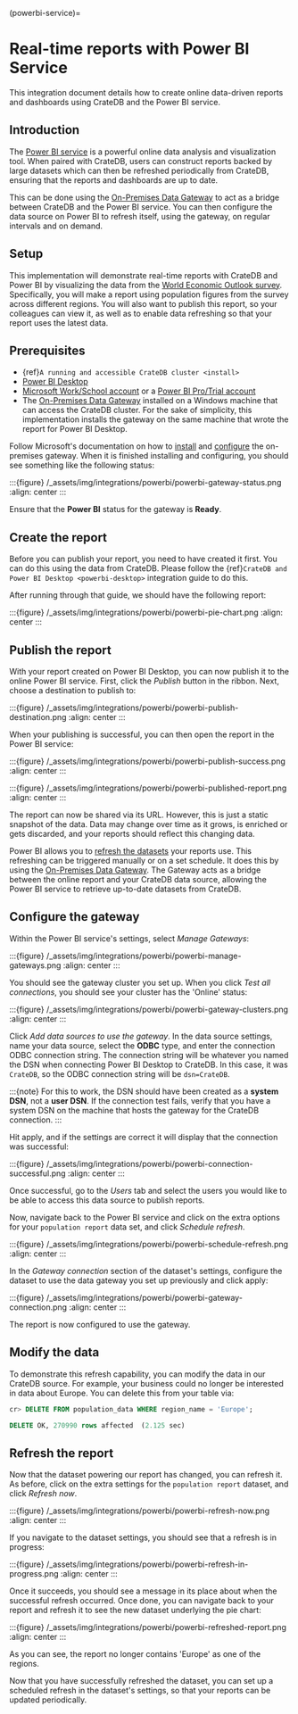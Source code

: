 (powerbi-service)=

# Real-time reports with Power BI Service

This integration document details how to create online data-driven reports
and dashboards using CrateDB and the Power BI service.

## Introduction

The [Power BI service] is a powerful online data analysis and visualization
tool. When paired with CrateDB, users can construct reports backed by large
datasets which can then be refreshed periodically from CrateDB, ensuring that
the reports and dashboards are up to date.

This can be done using the [On-Premises Data Gateway] to act as a bridge
between CrateDB and the Power BI service. You can then configure the data
source on Power BI to refresh itself, using the gateway, on regular intervals
and on demand.

## Setup

This implementation will demonstrate real-time reports with CrateDB and Power
BI by visualizing the data from the [World Economic Outlook survey].
Specifically, you will make a report using population figures from the survey
across different regions. You will also want to publish this report, so your
colleagues can view it, as well as to enable data refreshing so that your
report uses the latest data.

## Prerequisites

- {ref}`A running and accessible CrateDB cluster <install>`
- [Power BI Desktop]
- [Microsoft Work/School account] or a [Power BI Pro/Trial account]
- The [On-Premises Data Gateway] installed on a Windows machine that can access
  the CrateDB cluster. For the sake of simplicity, this implementation
  installs the gateway on the same machine that wrote the report for Power BI
  Desktop.

Follow Microsoft's documentation on how to [install] and [configure] the
on-premises gateway. When it is finished installing and configuring, you
should see something like the following status:

:::{figure} /_assets/img/integrations/powerbi/powerbi-gateway-status.png
:align: center
:::

Ensure that the **Power BI** status for the gateway is **Ready**.

## Create the report

Before you can publish your report, you need to have created it first.
You can do this using the data from CrateDB. Please follow the
{ref}`CrateDB and Power BI Desktop <powerbi-desktop>` integration
guide to do this.

After running through that guide, we should have the following report:

:::{figure} /_assets/img/integrations/powerbi/powerbi-pie-chart.png
:align: center
:::

## Publish the report

With your report created on Power BI Desktop, you can now publish it to the
online Power BI service. First, click the *Publish* button in the ribbon. Next,
choose a destination to publish to:

:::{figure} /_assets/img/integrations/powerbi/powerbi-publish-destination.png
:align: center
:::

When your publishing is successful, you can then open the report in the
Power BI service:

:::{figure} /_assets/img/integrations/powerbi/powerbi-publish-success.png
:align: center
:::

:::{figure} /_assets/img/integrations/powerbi/powerbi-published-report.png
:align: center
:::

The report can now be shared via its URL. However, this is just a static
snapshot of the data. Data may change over time as it grows, is enriched
or gets discarded, and your reports should reflect this changing data.

Power BI allows you to [refresh the datasets] your reports use. This
refreshing can be triggered manually or on a set schedule. It
does this by using the [On-Premises Data Gateway]. The Gateway acts as a
bridge between the online report and your CrateDB data source, allowing the
Power BI service to retrieve up-to-date datasets from CrateDB.

## Configure the gateway

Within the Power BI service's settings, select *Manage Gateways*:

:::{figure} /_assets/img/integrations/powerbi/powerbi-manage-gateways.png
:align: center
:::

You should see the gateway cluster you set up. When you click *Test all
connections*, you should see your cluster has the 'Online' status:

:::{figure} /_assets/img/integrations/powerbi/powerbi-gateway-clusters.png
:align: center
:::

Click *Add data sources to use the gateway*. In the data source settings,
name your data source, select the **ODBC** type, and enter the connection
ODBC connection string. The connection string will be whatever you named
the DSN when connecting Power BI Desktop to CrateDB. In this case, it was
`CrateDB`, so the ODBC connection string will be `dsn=CrateDB`.

:::{note}
For this to work, the DSN should have been created as a **system DSN**, not
a **user DSN**. If the connection test fails, verify that you have a
system DSN on the machine that hosts the gateway for the CrateDB connection.
:::

Hit apply, and if the settings are correct it will display that the connection
was successful:

:::{figure} /_assets/img/integrations/powerbi/powerbi-connection-successful.png
:align: center
:::

Once successful, go to the *Users* tab and select the users you would like to
be able to access this data source to publish reports.

Now, navigate back to the Power BI service and click on the extra options
for your `population report` data set, and click *Schedule refresh*.

:::{figure} /_assets/img/integrations/powerbi/powerbi-schedule-refresh.png
:align: center
:::

In the *Gateway connection* section of the dataset's settings, configure
the dataset to use the data gateway you set up previously and click apply:

:::{figure} /_assets/img/integrations/powerbi/powerbi-gateway-connection.png
:align: center
:::

The report is now configured to use the gateway.

## Modify the data

To demonstrate this refresh capability, you can modify the data in our CrateDB
source. For example, your business could no longer be interested in data
about Europe. You can delete this from your table via:

```sql
cr> DELETE FROM population_data WHERE region_name = 'Europe';

DELETE OK, 270990 rows affected  (2.125 sec)
```

## Refresh the report

Now that the dataset powering our report has changed, you can refresh it. As
before, click on the extra settings for the `population report` dataset, and
click *Refresh now*.

:::{figure} /_assets/img/integrations/powerbi/powerbi-refresh-now.png
:align: center
:::

If you navigate to the dataset settings, you should see that a refresh is in
progress:

:::{figure} /_assets/img/integrations/powerbi/powerbi-refresh-in-progress.png
:align: center
:::

Once it succeeds, you should see a message in its place about when the
successful refresh occurred. Once done, you can navigate back to your report
and refresh it to see the new dataset underlying the pie chart:

:::{figure} /_assets/img/integrations/powerbi/powerbi-refreshed-report.png
:align: center
:::

As you can see, the report no longer contains 'Europe' as one of the regions.

Now that you have successfully refreshed the dataset, you can set up a
scheduled refresh in the dataset's settings, so that your reports can be
updated periodically.

[configure]: https://docs.microsoft.com/en-us/data-integration/gateway/service-gateway-app
[install]: https://docs.microsoft.com/en-us/data-integration/gateway/service-gateway-install
[microsoft work/school account]: https://support.microsoft.com/en-gb/account-billing/my-account-portal-for-work-or-school-accounts-eab41bfe-3b9e-441e-82be-1f6e568d65fd
[on-premises data gateway]: https://docs.microsoft.com/en-us/power-bi/connect-data/service-gateway-onprem
[power bi desktop]: https://powerbi.microsoft.com/en-us/desktop/
[power bi pro/trial account]: https://app.powerbi.com/signupredirect?pbi_source=web
[power bi service]: https://powerbi.microsoft.com/en-us/
[refresh the datasets]: https://docs.microsoft.com/en-us/power-bi/connect-data/refresh-data
[world economic outlook survey]: https://www.imf.org/en/Publications/WEO
